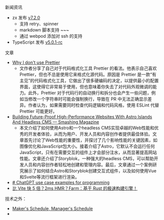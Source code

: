 新闻资讯
- zx 发布 [v7.2.0](https://github.com/google/zx/releases/tag/7.2.0)
	- 支持 retry、spinner
	- markdown 脚本支持 ~~~
	- 通过 webpod 添加对 ssh 的支持
- TypeScript 发布 [v5.0.1-rc](https://devblogs.microsoft.com/typescript/announcing-typescript-5-0-rc/)

文章
- [Why I don't use Prettier](https://antfu.me/posts/why-not-prettier)
	- 文作者分享了自己对于代码格式化工具 Prettier 的看法。他表示自己喜欢 Prettier，但也不总是使用它来格式化源代码。原因是 Prettier 是一款“有主见”的代码格式化工具，它做出了很多硬编码的决定，以提供最小的配置界面，这使得它非常易于使用，但也意味着你失去了对代码外观微调的能力。此外，Prettier 对于代码行的自动换行和拆分也会产生一些问题，例如当修改一个字符串时可能会强制换行，导致在 PR 中无法正确显示差异。作者认为，如果需要同时检查代码逻辑和代码风格，使用 ESLint 代替 Prettier 可能更好。
- [Building Future-Proof High-Performance Websites With Astro Islands And Headless CMS — Smashing Magazine](https://www.smashingmagazine.com/2023/02/building-future-proof-high-performance-websites-astro-islands-headless-cms-storyblok/)
	- 本文介绍了如何使用Astro和一个headless CMS实现卓越的Web性能和优秀的开发者体验，从而为用户、开发人员和内容创作者提供最佳体验。文章首先讨论了Web性能的重要性，并探讨了几个影响性能的关键因素，如图像优化和JavaScript包大小。接着介绍了Astro，它默认不会运行任何JavaScript，只有在需要交互的组件上才会部分注水，从而显著提高网站性能。文章还介绍了Storyblok，一种强大的headless CMS，可以帮助开发人员和内容创作者轻松地创建和管理内容。最后，文章通过一个案例研究展示了如何结合Astro和Storyblok创建交互式组件，以及如何使用Vue和Svelte等流行框架进行渲染。
- [# ChatGPT use case examples for programming](https://blog.risingstack.com/chatgpt-use-case-examples-for-programming/)
- [比 Vite 快 5 倍？2ms HMR？Farm：基于 Rust 的极速构建引擎！](https://zhuanlan.zhihu.com/p/611603260)

技术之外：
- [Maker's Schedule, Manager's Schedule](http://www.paulgraham.com/makersschedule.html)
- 